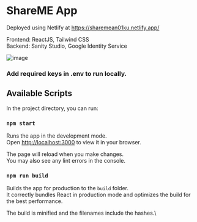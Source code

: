 # ShareME App

Deployed using Netlify at https://sharemean01ku.netlify.app/

Frontend:
  ReactJS, Tailwind CSS\
Backend:
  Sanity Studio, Google Identity Service
  
![image](https://user-images.githubusercontent.com/53654327/197857277-8d876108-a810-41f1-b15e-b20ab56613a2.png)
 
### Add required keys in .env to run locally. 

## Available Scripts

In the project directory, you can run:

### `npm start`

Runs the app in the development mode.\
Open [http://localhost:3000](http://localhost:3000) to view it in your browser.

The page will reload when you make changes.\
You may also see any lint errors in the console.

### `npm run build`

Builds the app for production to the `build` folder.\
It correctly bundles React in production mode and optimizes the build for the best performance.

The build is minified and the filenames include the hashes.\
